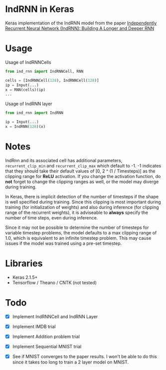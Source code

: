 # IndRNN in Keras
Keras implementation of the IndRNN model from the paper [Independently Recurrent Neural Network (IndRNN): Building A Longer and Deeper RNN](https://arxiv.org/abs/1803.04831)

# Usage
Usage of IndRNNCells
```python
from ind_rnn import IndRNNCell, RNN

cells = [IndRNNCell(128), IndRNNCell(128)]
ip = Input(...)
x = RNN(cells)(ip)
...

```

Usage of IndRNN layer
```python
from ind_rnn import IndRNN

ip = Input(...)
x = IndRNN(128)(x)

```

# Notes
IndRnn and its associated cell has additional parameters, `recurrent_clip_min` and `recurrent_clip_max` which default to -1.
-1 indicates that they should take their default values of [0, 2 ^ (1 / Timesteps)] as the clipping range for **ReLU** activation. If you change the activation function, do **not** forget to change the clipping ranges as well, or the model may diverge during training.

In Keras, there is implicit detection of the number of timesteps if the shape is well specified during training. Since this clipping is most important during training (for initialization of weights) and also during inference (for clipping range of the recurrent weights), it is adviseable to **always** specify the number of time steps, even during inference. 

Since it may not be possible to determine the number of timesteps for variable timestep problems, the model defaults to a max clipping range of 1.0, which is equivalent to an infinite timestep problem. This may cause issues if the model was trained using a pre-set timestep.

# Libraries
- Keras 2.1.5+
- Tensorflow / Theano / CNTK (not tested)

# Todo
- [x] Implement IndRNNCell and IndRNN Layer
- [x] Implement IMDB trial
- [x] Implement Addition problem trial
- [x] Implement Sequential MNIST trial
- [x] See if MNIST converges to the paper results. I won't be able to do this since it takes too long to train a 2 layer model on MNIST.

